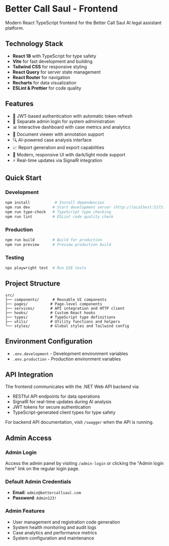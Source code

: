 # Better Call Saul - Frontend

Modern React TypeScript frontend for the Better Call Saul AI legal assistant platform.

## Technology Stack

- **React 18** with TypeScript for type safety
- **Vite** for fast development and building
- **Tailwind CSS** for responsive styling
- **React Query** for server state management
- **React Router** for navigation
- **Recharts** for data visualization
- **ESLint & Prettier** for code quality

## Features

- 🔐 JWT-based authentication with automatic token refresh
- 👑 Separate admin login for system administration
- 📊 Interactive dashboard with case metrics and analytics
- 📄 Document viewer with annotation support
- 🔍 AI-powered case analysis interface
- 📈 Report generation and export capabilities
- 🎨 Modern, responsive UI with dark/light mode support
- ⚡ Real-time updates via SignalR integration

## Quick Start

### Development

```bash
npm install           # Install dependencies
npm run dev          # Start development server (http://localhost:5173)
npm run type-check   # TypeScript type checking
npm run lint         # ESLint code quality check
```

### Production

```bash
npm run build        # Build for production
npm run preview      # Preview production build
```

### Testing

```bash
npx playwright test  # Run E2E tests
```

## Project Structure

```
src/
├── components/      # Reusable UI components
├── pages/          # Page-level components
├── services/       # API integration and HTTP client
├── hooks/          # Custom React hooks
├── types/          # TypeScript type definitions
├── utils/          # Utility functions and helpers
└── styles/         # Global styles and Tailwind config
```

## Environment Configuration

- `.env.development` - Development environment variables
- `.env.production` - Production environment variables

## API Integration

The frontend communicates with the .NET Web API backend via:

- RESTful API endpoints for data operations
- SignalR for real-time updates during AI analysis
- JWT tokens for secure authentication
- TypeScript-generated client types for type safety

For backend API documentation, visit `/swagger` when the API is running.

## Admin Access

### Admin Login

Access the admin panel by visiting `/admin-login` or clicking the "Admin login here" link on the regular login page.

### Default Admin Credentials

- **Email**: `admin@bettercallsaul.com`
- **Password**: `Admin123!`

### Admin Features

- User management and registration code generation
- System health monitoring and audit logs
- Case analytics and performance metrics
- System configuration and maintenance
